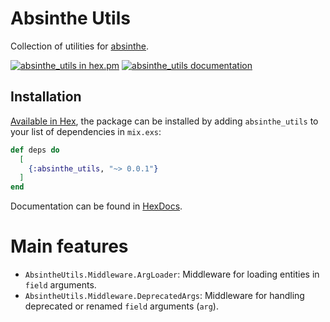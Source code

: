 # Absinthe Utils

Collection of utilities for [absinthe](https://hexdocs.pm/absinthe/).

[![absinthe_utils in hex.pm](https://img.shields.io/hexpm/v/absinthe_utils?style=flat)](https://hex.pm/packages/absinthe_utils)
[![absinthe_utils documentation](https://img.shields.io/badge/hex.pm-docs-green.svg?style=flat)](https://hexdocs.pm/absinthe_utils/)

## Installation

[Available in Hex](https://hex.pm/docs/publish), the package can be installed
by adding `absinthe_utils` to your list of dependencies in `mix.exs`:

```elixir
def deps do
  [
    {:absinthe_utils, "~> 0.0.1"}
  ]
end
```

Documentation can be found in [HexDocs](https://hexdocs.pm/absinthe_utils).

# Main features

- `AbsintheUtils.Middleware.ArgLoader`: Middleware for loading entities in `field` arguments.
- `AbsintheUtils.Middleware.DeprecatedArgs`: Middleware for handling deprecated or renamed `field`
  arguments (`arg`).
